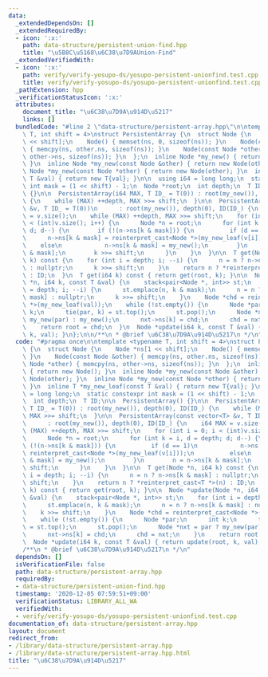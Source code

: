 ```yaml
---
data:
  _extendedDependsOn: []
  _extendedRequiredBy:
  - icon: ':x:'
    path: data-structure/persistent-union-find.hpp
    title: "\u5B8C\u5168\u6C38\u7D9AUnion-Find"
  _extendedVerifiedWith:
  - icon: ':x:'
    path: verify/verify-yosupo-ds/yosupo-persistent-unionfind.test.cpp
    title: verify/verify-yosupo-ds/yosupo-persistent-unionfind.test.cpp
  _pathExtension: hpp
  _verificationStatusIcon: ':x:'
  attributes:
    document_title: "\u6C38\u7D9A\u914D\u5217"
    links: []
  bundledCode: "#line 2 \"data-structure/persistent-array.hpp\"\n\ntemplate <typename\
    \ T, int shift = 4>\nstruct PersistentArray {\n  struct Node {\n    Node *ns[1\
    \ << shift];\n    Node() { memset(ns, 0, sizeof(ns)); }\n    Node(const Node &other)\
    \ { memcpy(ns, other.ns, sizeof(ns)); }\n    Node(const Node *other) { memcpy(ns,\
    \ other->ns, sizeof(ns)); }\n  };\n  inline Node *my_new() { return new Node();\
    \ }\n  inline Node *my_new(const Node &other) { return new Node(other); }\n  inline\
    \ Node *my_new(const Node *other) { return new Node(other); }\n  inline T *my_new_leaf(const\
    \ T &val) { return new T{val}; }\n\n  using i64 = long long;\n  static constexpr\
    \ int mask = (1 << shift) - 1;\n  Node *root;\n  int depth;\n  T ID;\n\n  PersistentArray()\
    \ {}\n\n  PersistentArray(i64 MAX, T ID_ = T(0)) : root(my_new()), depth(0), ID(ID_)\
    \ {\n    while (MAX) ++depth, MAX >>= shift;\n  }\n\n  PersistentArray(const vector<T>\
    \ &v, T ID_ = T(0))\n      : root(my_new()), depth(0), ID(ID_) {\n    i64 MAX\
    \ = v.size();\n    while (MAX) ++depth, MAX >>= shift;\n    for (int i = 0; i\
    \ < (int)v.size(); i++) {\n      Node *n = root;\n      for (int k = i, d = depth;\
    \ d; d--) {\n        if (!(n->ns[k & mask])) {\n          if (d == 1)\n      \
    \      n->ns[k & mask] = reinterpret_cast<Node *>(my_new_leaf(v[i]));\n      \
    \    else\n            n->ns[k & mask] = my_new();\n        }\n        n = n->ns[k\
    \ & mask];\n        k >>= shift;\n      }\n    }\n  }\n\n  T get(Node *n, i64\
    \ k) const {\n    for (int i = depth; i; --i) {\n      n = n ? n->ns[k & mask]\
    \ : nullptr;\n      k >>= shift;\n    }\n    return n ? *reinterpret_cast<T *>(n)\
    \ : ID;\n  }\n  T get(i64 k) const { return get(root, k); }\n\n  Node *update(Node\
    \ *n, i64 k, const T &val) {\n    stack<pair<Node *, int>> st;\n    for (int i\
    \ = depth; i; --i) {\n      st.emplace(n, k & mask);\n      n = n ? n->ns[k &\
    \ mask] : nullptr;\n      k >>= shift;\n    }\n    Node *chd = reinterpret_cast<Node\
    \ *>(my_new_leaf(val));\n    while (!st.empty()) {\n      Node *par;\n      int\
    \ k;\n      tie(par, k) = st.top();\n      st.pop();\n      Node *nxt = par ?\
    \ my_new(par) : my_new();\n      nxt->ns[k] = chd;\n      chd = nxt;\n    }\n\
    \    return root = chd;\n  }\n  Node *update(i64 k, const T &val) { return update(root,\
    \ k, val); }\n};\n\n/**\n * @brief \u6C38\u7D9A\u914D\u5217\n */\n"
  code: "#pragma once\n\ntemplate <typename T, int shift = 4>\nstruct PersistentArray\
    \ {\n  struct Node {\n    Node *ns[1 << shift];\n    Node() { memset(ns, 0, sizeof(ns));\
    \ }\n    Node(const Node &other) { memcpy(ns, other.ns, sizeof(ns)); }\n    Node(const\
    \ Node *other) { memcpy(ns, other->ns, sizeof(ns)); }\n  };\n  inline Node *my_new()\
    \ { return new Node(); }\n  inline Node *my_new(const Node &other) { return new\
    \ Node(other); }\n  inline Node *my_new(const Node *other) { return new Node(other);\
    \ }\n  inline T *my_new_leaf(const T &val) { return new T{val}; }\n\n  using i64\
    \ = long long;\n  static constexpr int mask = (1 << shift) - 1;\n  Node *root;\n\
    \  int depth;\n  T ID;\n\n  PersistentArray() {}\n\n  PersistentArray(i64 MAX,\
    \ T ID_ = T(0)) : root(my_new()), depth(0), ID(ID_) {\n    while (MAX) ++depth,\
    \ MAX >>= shift;\n  }\n\n  PersistentArray(const vector<T> &v, T ID_ = T(0))\n\
    \      : root(my_new()), depth(0), ID(ID_) {\n    i64 MAX = v.size();\n    while\
    \ (MAX) ++depth, MAX >>= shift;\n    for (int i = 0; i < (int)v.size(); i++) {\n\
    \      Node *n = root;\n      for (int k = i, d = depth; d; d--) {\n        if\
    \ (!(n->ns[k & mask])) {\n          if (d == 1)\n            n->ns[k & mask] =\
    \ reinterpret_cast<Node *>(my_new_leaf(v[i]));\n          else\n            n->ns[k\
    \ & mask] = my_new();\n        }\n        n = n->ns[k & mask];\n        k >>=\
    \ shift;\n      }\n    }\n  }\n\n  T get(Node *n, i64 k) const {\n    for (int\
    \ i = depth; i; --i) {\n      n = n ? n->ns[k & mask] : nullptr;\n      k >>=\
    \ shift;\n    }\n    return n ? *reinterpret_cast<T *>(n) : ID;\n  }\n  T get(i64\
    \ k) const { return get(root, k); }\n\n  Node *update(Node *n, i64 k, const T\
    \ &val) {\n    stack<pair<Node *, int>> st;\n    for (int i = depth; i; --i) {\n\
    \      st.emplace(n, k & mask);\n      n = n ? n->ns[k & mask] : nullptr;\n  \
    \    k >>= shift;\n    }\n    Node *chd = reinterpret_cast<Node *>(my_new_leaf(val));\n\
    \    while (!st.empty()) {\n      Node *par;\n      int k;\n      tie(par, k)\
    \ = st.top();\n      st.pop();\n      Node *nxt = par ? my_new(par) : my_new();\n\
    \      nxt->ns[k] = chd;\n      chd = nxt;\n    }\n    return root = chd;\n  }\n\
    \  Node *update(i64 k, const T &val) { return update(root, k, val); }\n};\n\n\
    /**\n * @brief \u6C38\u7D9A\u914D\u5217\n */\n"
  dependsOn: []
  isVerificationFile: false
  path: data-structure/persistent-array.hpp
  requiredBy:
  - data-structure/persistent-union-find.hpp
  timestamp: '2020-12-05 07:59:51+09:00'
  verificationStatus: LIBRARY_ALL_WA
  verifiedWith:
  - verify/verify-yosupo-ds/yosupo-persistent-unionfind.test.cpp
documentation_of: data-structure/persistent-array.hpp
layout: document
redirect_from:
- /library/data-structure/persistent-array.hpp
- /library/data-structure/persistent-array.hpp.html
title: "\u6C38\u7D9A\u914D\u5217"
---
```

